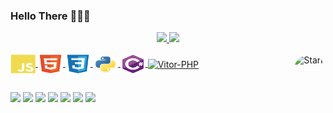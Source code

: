 ### Hello There 🖖🖖🖖

<div align="center">
  <a href="https://https://github.com/vitor502">
  <img height="150em" src="https://github-readme-stats.vercel.app/api?username=vitor502&show_icons=true&theme=dark&include_all_commits=true&count_public=true"/>
    
  <img height="150em" src="https://github-readme-stats.vercel.app/api/top-langs/?username=vitor502&layout=compact&langs_count=7&theme=dark"/>
</div>

<div style="display: inline_block"><br>
  <img align="center" alt="Vitor-Js" height="30" width="40" src="https://raw.githubusercontent.com/devicons/devicon/master/icons/javascript/javascript-plain.svg">
  <img align="center" alt="Vitor-HTML" height="30" width="40" src="https://raw.githubusercontent.com/devicons/devicon/master/icons/html5/html5-original.svg">
  <img align="center" alt="Vitor-CSS" height="30" width="40" src="https://raw.githubusercontent.com/devicons/devicon/master/icons/css3/css3-original.svg">
  <img align="center" alt="Vitor-Python" height="30" width="40" src="https://raw.githubusercontent.com/devicons/devicon/master/icons/python/python-original.svg">
  <img align="center" alt="Vitor-Csharp" height="30" width="40" src="https://raw.githubusercontent.com/devicons/devicon/master/icons/csharp/csharp-original.svg">
  <img align="center" alt="Vitor-PHP" height="30" width="40" src="https://cdn.jsdelivr.net/gh/devicons/devicon/icons/php/php-original.svg">
  
  <img align="right" alt="Stark" height="150" style="border-radius:50px;" src="http://img0.joyreactor.com/pics/post/Iron-Man-Marvel-fandoms-pixel-art-3537833.gif">
  
</div>        

##

  <div>
    <a href="https://www.youtube.com/channel/UCM8bQHRsx4eRboHZXKrCUUA" target="_blank"><img src="https://img.shields.io/badge/YouTube-FF0000?style=for-the-badge&logo=youtube&logoColor=white" target="_blank"></a>
    <a href="https://www.instagram.com/vitorfs518/" target="_blank"><img src="https://img.shields.io/badge/-Instagram-%23E4405F?style=for-the-badge&logo=instagram&logoColor=white" target="_blank"></a>
 <a href="https://discord.gg/aN4uFNPV8j" target="_blank"><img src="https://img.shields.io/badge/Discord-7289DA?style=for-the-badge&logo=discord&logoColor=white" target="_blank"></a> 
  <a href="https://www.linkedin.com/in/vitor-fernandes-84709b235/" target="_blank"><img src="https://img.shields.io/badge/-LinkedIn-%230077B5?style=for-the-badge&logo=linkedin&logoColor=white" target="_blank"></a>
  <a href = "mailto:vitorfs502@gmail.com"><img src="https://img.shields.io/badge/-Gmail-%23333?style=for-the-badge&logo=gmail&logoColor=white" target="_blank"></a>
 <a href="https://round-joggers-4ea.notion.site/Assist-ncia-T-cnica-db692278760143899a30767557f4a4bc" target="_blank"><img src="https://img.shields.io/badge/-Assistência Técnica -7289DA?style=for-the-badge&logo=Notion&logoColor=white"></a>
    <a href="https://round-joggers-4ea.notion.site/6e79eb9a843b47e3bc606310a7edaa16?v=a51e5e41aa4641a4a42e00e7debae6fb" target="_blank"><img src="https://img.shields.io/badge/-Visualizar Portfolio de Estudos -%99999?style=for-the-badge&logo=github&logoColor=white"></a>
  </div>
